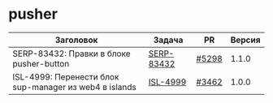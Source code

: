 # pusher


| Заголовок | Задача | PR | Версия |
|--|--|--|--|
| SERP-83432: Правки в блоке pusher-button | [SERP-83432](https://st.yandex-team.ru/SERP-83432) | [#5298](https://github.yandex-team.ru/lego/islands/pull/5298) | 1.1.0 |
| ISL-4999: Перенести блок sup-manager из web4 в islands | [ISL-4999](https://st.yandex-team.ru/ISL-4999) | [#3462](https://github.yandex-team.ru/lego/islands/pull/3462) | 1.0.0 |
